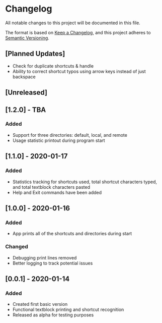 # Changelog
All notable changes to this project will be documented in this file.

The format is based on [Keep a Changelog](https://keepachangelog.com/en/1.0.0/),
and this project adheres to [Semantic Versioning](https://semver.org/spec/v2.0.0.html).

## [Planned Updates]
- Check for duplicate shortcuts & handle
- Ability to correct shortcut typos using arrow keys instead of just backspace

## [Unreleased]

## [1.2.0] - TBA
### Added
- Support for three directories: default, local, and remote
- Usage statistic printout during program start

## [1.1.0] - 2020-01-17
### Added
- Statistics tracking for shortcuts used, total shortcut characters typed, and total textblock characters pasted
- Help and Exit commands have been added

## [1.0.0] - 2020-01-16
### Added
- App prints all of the shortcuts and directories during start
### Changed
- Debugging print lines removed
- Better logging to track potential issues

## [0.0.1] - 2020-01-14
### Added
- Created first basic version
- Functional textblock printing and shortcut recognition
- Released as alpha for testing purposes